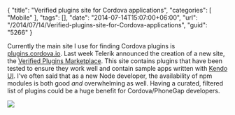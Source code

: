 {
	"title": "Verified plugins site for Cordova applications",
	"categories": [
		"Mobile"
	],
	"tags": [],
	"date": "2014-07-14T15:07:00+06:00",
	"url": "/2014/07/14/Verified-plugins-site-for-Cordova-applications",
	"guid": "5266"
}

<p>
Currently the main site I use for finding Cordova plugins is <a href="http://plugins.cordova.io">plugins.cordova.io</a>. Last week Telerik announced the creation of a new site, the <a href="http://plugins.telerik.com/">Verified Plugins Marketplace</a>. This site contains plugins that have been tested to ensure they work well and contain sample apps written with <a href="http://www.telerik.com/kendo-ui">Kendo UI</a>. I've often said that as a new Node developer, the availability of npm modules is both good <i>and</i> overwhelming as well. Having a curated, filtered list of plugins could be a huge benefit for Cordova/PhoneGap developers.
</p>

<p>
<a href="http://plugins.telerik.com/"><img src="https://static.raymondcamden.com/images/Screen Shot 2014-07-14 at 13.44.51.png" /></a>
</p>